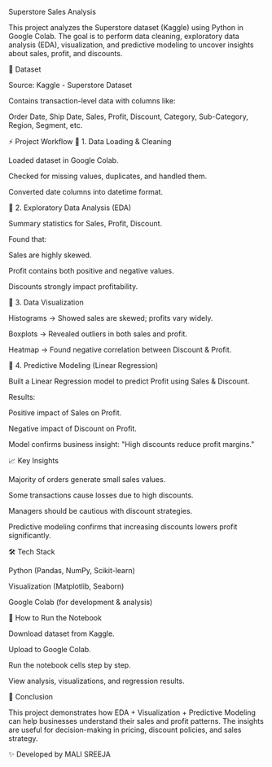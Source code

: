 Superstore Sales Analysis

This project analyzes the Superstore dataset (Kaggle) using Python in Google Colab. The goal is to perform data cleaning, exploratory data analysis (EDA), visualization, and predictive modeling to uncover insights about sales, profit, and discounts.

📂 Dataset

Source: Kaggle - Superstore Dataset

Contains transaction-level data with columns like:

Order Date, Ship Date, Sales, Profit, Discount, Category, Sub-Category, Region, Segment, etc.

⚡ Project Workflow
🔹 1. Data Loading & Cleaning

Loaded dataset in Google Colab.

Checked for missing values, duplicates, and handled them.

Converted date columns into datetime format.

🔹 2. Exploratory Data Analysis (EDA)

Summary statistics for Sales, Profit, Discount.

Found that:

Sales are highly skewed.

Profit contains both positive and negative values.

Discounts strongly impact profitability.

🔹 3. Data Visualization

Histograms → Showed sales are skewed; profits vary widely.

Boxplots → Revealed outliers in both sales and profit.

Heatmap → Found negative correlation between Discount & Profit.

🔹 4. Predictive Modeling (Linear Regression)

Built a Linear Regression model to predict Profit using Sales & Discount.

Results:

Positive impact of Sales on Profit.

Negative impact of Discount on Profit.

Model confirms business insight: "High discounts reduce profit margins."

📈 Key Insights

Majority of orders generate small sales values.

Some transactions cause losses due to high discounts.

Managers should be cautious with discount strategies.

Predictive modeling confirms that increasing discounts lowers profit significantly.

🛠️ Tech Stack

Python (Pandas, NumPy, Scikit-learn)

Visualization (Matplotlib, Seaborn)

Google Colab (for development & analysis)

🚀 How to Run the Notebook

Download dataset from Kaggle.

Upload to Google Colab.

Run the notebook cells step by step.

View analysis, visualizations, and regression results.

📌 Conclusion

This project demonstrates how EDA + Visualization + Predictive Modeling can help businesses understand their sales and profit patterns. The insights are useful for decision-making in pricing, discount policies, and sales strategy.

✨ Developed by MALI SREEJA
